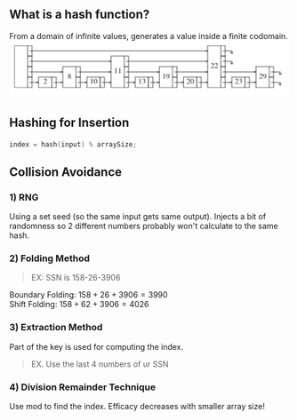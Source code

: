 ## What is a hash function?
From a domain of infinite values, generates a value inside a finite codomain.
![Skip List Example](images/skip_list_example.png)

## Hashing for Insertion
```cpp
index = hash(input) % arraySize;
```

## Collision Avoidance
### 1) RNG
Using a set seed (so the same input gets same output).
Injects a bit of randomness so 2 different numbers probably won't calculate to the same hash.

### 2) Folding Method
> EX: SSN is 158-26-3906

Boundary Folding: $158 + 26 + 3906 = 3990$ <br>
Shift Folding: $158 + 62 + 3906 = 4026$

### 3) Extraction Method
Part of the key is used for computing the index. <br>
> EX. Use the last 4 numbers of ur SSN

### 4) Division Remainder Technique
Use mod to find the index. Efficacy decreases with smaller array size!